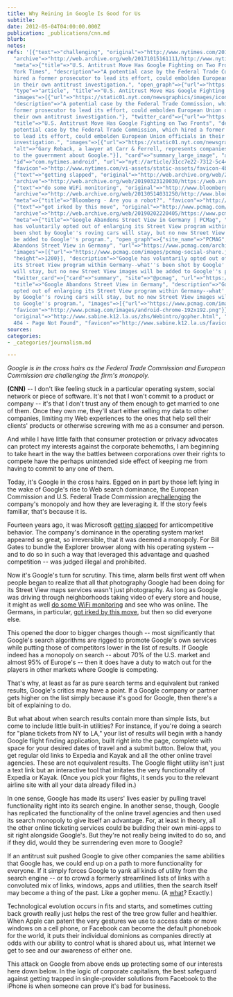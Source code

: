 ```yaml
---
title: Why Reining in Google Is Good for Us
subtitle: 
date: 2012-05-04T04:00:00.000Z
publication: _publications/cnn.md
blurb: 
notes: 
refs: '[{"text"=>"challenging", "original"=>"http://www.nytimes.com/2012/04/28/technology/us-move-has-google-fighting-on-2-fronts.html",
  "archive"=>"http://web.archive.org/web/20171015161111/http://www.nytimes.com:80/2012/04/28/technology/us-move-has-google-fighting-on-2-fronts.html",
  "meta"=>{"title"=>"U.S. Antitrust Move Has Google Fighting on Two Fronts - The New
  York Times", "description"=>"A potential case by the Federal Trade Commission, which
  hired a former prosecutor to lead its effort, could embolden European Union officials
  in their own antitrust investigation.", "open_graph"=>{"url"=>"https://www.nytimes.com/2012/04/28/technology/us-move-has-google-fighting-on-2-fronts.html",
  "type"=>"article", "title"=>"U.S. Antitrust Move Has Google Fighting on Two Fronts",
  "images"=>[{"url"=>"https://static01.nyt.com/newsgraphics/images/icons/defaultPromoCrop.png"}],
  "description"=>"A potential case by the Federal Trade Commission, which hired a
  former prosecutor to lead its effort, could embolden European Union officials in
  their own antitrust investigation."}, "twitter_card"=>{"url"=>"https://www.nytimes.com/2012/04/28/technology/us-move-has-google-fighting-on-2-fronts.html",
  "title"=>"U.S. Antitrust Move Has Google Fighting on Two Fronts", "description"=>"A
  potential case by the Federal Trade Commission, which hired a former prosecutor
  to lead its effort, could embolden European Union officials in their own antitrust
  investigation.", "images"=>[{"url"=>"https://static01.nyt.com/newsgraphics/images/icons/defaultCrop.png",
  "alt"=>"Gary Reback, a lawyer at Carr & Ferrell, represents companies who have complained
  to the government about Google."}], "card"=>"summary_large_image", "apps"=>{"googleplay"=>{"name"=>"NYTimes",
  "id"=>"com.nytimes.android", "url"=>"nyt://article/31cc7e22-7312-5c44-86ef-16ee06176f17"}}},
  "favicon"=>"http://www.nytimes.com/vi-assets/static-assets/favicon-4bf96cb6a1093748bf5b3c429accb9b4.ico"}},
  {"text"=>"getting slapped", "original"=>"http://web.archive.org/web/20060413082435/http://www.cnn.com/2004/BUSINESS/03/24/microsoft.eu/",
  "archive"=>"http://web.archive.org/web/20190323120030/https://web.archive.org/web/20060413082435/http://www.cnn.com/2004/BUSINESS/03/24/microsoft.eu/"},
  {"text"=>"do some WiFi monitoring", "original"=>"http://www.bloomberg.com/news/2012-04-29/google-staff-said-they-were-unaware-of-data-gathering-fcc-says.html",
  "archive"=>"http://web.archive.org/web/20130514031250/http://www.bloomberg.com/news/2012-04-29/google-staff-said-they-were-unaware-of-data-gathering-fcc-says.html",
  "meta"=>{"title"=>"Bloomberg - Are you a robot?", "favicon"=>"http://www.bloomberg.com/favicon.ico"}},
  {"text"=>"got irked by this move", "original"=>"http://www.pcmag.com/article2/0,2817,2383363,00.asp",
  "archive"=>"http://web.archive.org/web/20190202220405/https://www.pcmag.com/article2/0,2817,2383363,00.asp",
  "meta"=>{"title"=>"Google Abandons Street View in Germany | PCMag", "description"=>"Google
  has voluntarily opted out of enlarging its Street View program within Germany--what''s
  been shot by Google''s roving cars will stay, but no new Street View images will
  be added to Google''s program.", "open_graph"=>{"site_name"=>"PCMAG", "title"=>"Google
  Abandons Street View in Germany", "url"=>"https://www.pcmag.com/archive/google-abandons-street-view-in-germany-262946",
  "images"=>[{"url"=>"https://www.pcmag.com/images/pcmag-social-share.jpg", "width"=>1200,
  "height"=>1200}], "description"=>"Google has voluntarily opted out of enlarging
  its Street View program within Germany--what''s been shot by Google''s roving cars
  will stay, but no new Street View images will be added to Google''s program."},
  "twitter_card"=>{"card"=>"summary", "site"=>"@pcmag", "url"=>"https://www.pcmag.com/archive/google-abandons-street-view-in-germany-262946",
  "title"=>"Google Abandons Street View in Germany", "description"=>"Google has voluntarily
  opted out of enlarging its Street View program within Germany--what''s been shot
  by Google''s roving cars will stay, but no new Street View images will be added
  to Google''s program.", "images"=>[{"url"=>"https://www.pcmag.com/images/pcmag-social-share.jpg"}]},
  "favicon"=>"http://www.pcmag.com/images/android-chrome-192x192.png"}}, {"text"=>"what",
  "original"=>"http://www.sabine.k12.la.us/zhs/Webintro/gopher.html", "meta"=>{"title"=>"Error
  404 - Page Not Found", "favicon"=>"http://www.sabine.k12.la.us/favicon.ico"}}]'
sources: 
categories:
- _categories/journalism.md

---
```

*Google is in the cross hairs as the Federal Trade Commission and European Commission are challenging the firm's monopoly.*

**(CNN)** -- I don't like feeling stuck in a particular operating system, social network or piece of software. It's not that I won't commit to a product or company -- it's that I don't trust any of them enough to get married to one of them. Once they own me, they'll start either selling my data to other companies, limiting my Web experiences to the ones that help sell their clients' products or otherwise screwing with me as a consumer and person.

And while I have little faith that consumer protection or privacy advocates can protect my interests against the corporate behemoths, I am beginning to take heart in the way the battles between corporations over their rights to compete have the perhaps unintended side effect of keeping me from having to commit to any one of them.

Today, it's Google in the cross hairs. Egged on in part by those left lying in the wake of Google's rise to Web search dominance, the European Commission and U.S. Federal Trade Commission are[challenging](http://www.nytimes.com/2012/04/28/technology/us-move-has-google-fighting-on-2-fronts.html) the company's monopoly and how they are leveraging it. If the story feels familiar, that's because it is.

Fourteen years ago, it was Microsoft [getting slapped](http://web.archive.org/web/20060413082435/http://www.cnn.com/2004/BUSINESS/03/24/microsoft.eu/) for anticompetitive behavior. The company's dominance in the operating system market appeared so great, so irreversible, that it was deemed a monopoly. For Bill Gates to bundle the Explorer browser along with his operating system -- and to do so in such a way that leveraged this advantage and quashed competition -- was judged illegal and prohibited.

Now it's Google's turn for scrutiny. This time, alarm bells first went off when people began to realize that all that photography Google had been doing for its Street View maps services wasn't just photography. As long as Google was driving through neighborhoods taking video of every store and house, it might as well [do some WiFi monitoring](http://www.bloomberg.com/news/2012-04-29/google-staff-said-they-were-unaware-of-data-gathering-fcc-says.html) and see who was online. The Germans, in particular, [got irked by this move](http://www.pcmag.com/article2/0,2817,2383363,00.asp), but then so did everyone else.

This opened the door to bigger charges though -- most significantly that Google's search algorithms are rigged to promote Google's own services while putting those of competitors lower in the list of results. If Google indeed has a monopoly on search -- about 70% of the U.S. market and almost 95% of Europe's -- then it does have a duty to watch out for the players in other markets where Google is competing.

That's why, at least as far as pure search terms and equivalent but ranked results, Google's critics may have a point. If a Google company or partner gets higher on the list simply because it's good for Google, then there's a bit of explaining to do.

But what about when search results contain more than simple lists, but come to include little built-in utilities? For instance, if you're doing a search for "plane tickets from NY to LA," your list of results will begin with a handy Google flight finding application, built right into the page, complete with space for your desired dates of travel and a submit button. Below that, you get regular old links to Expedia and Kayak and all the other online travel agencies. These are not equivalent results. The Google flight utility isn't just a text link but an interactive tool that imitates the very functionality of Expedia or Kayak. (Once you pick your flights, it sends you to the relevant airline site with all your data already filled in.)

In one sense, Google has made its users' lives easier by pulling travel functionality right into its search engine. In another sense, though, Google has replicated the functionality of the online travel agencies and then used its search monopoly to give itself an advantage. For, at least in theory, all the other online ticketing services could be building their own mini-apps to sit right alongside Google's. But they're not really being invited to do so, and if they did, would they be surrendering even more to Google?

If an antitrust suit pushed Google to give other companies the same abilities that Google has, we could end up on a path to more functionality for everyone. If it simply forces Google to yank all kinds of utility from the search engine -- or to crowd a formerly streamlined lists of links with a convoluted mix of links, windows, apps and utilities, then the search itself may become a thing of the past. Like a gopher menu. (A [what](http://www.sabine.k12.la.us/zhs/Webintro/gopher.html)? Exactly.)

Technological evolution occurs in fits and starts, and sometimes cutting back growth really just helps the rest of the tree grow fuller and healthier. When Apple can patent the very gestures we use to access data or move windows on a cell phone, or Facebook can become the default phonebook for the world, it puts their individual dominions as companies directly at odds with our ability to control what is shared about us, what Internet we get to see and our awareness of either one.

This attack on Google from above ends up protecting some of our interests here down below. In the logic of corporate capitalism, the best safeguard against getting trapped in single-provider solutions from Facebook to the iPhone is when someone can prove it's bad for business.
